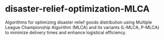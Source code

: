 # disaster-relief-optimization-MLCA
Algorithms for optimizing disaster relief goods distribution using Multiple League Championship Algorithm (MLCA) and its variants (L-MLCA, P-MLCA) to minimize delivery times and enhance logistical efficiency.
